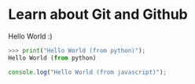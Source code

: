 # Learn about Git and Github

Hello World :)

```py
>>> print("Hello World (from python)");
Hello World (from python)
```

```js
console.log("Hello World (from javascript)");
```
